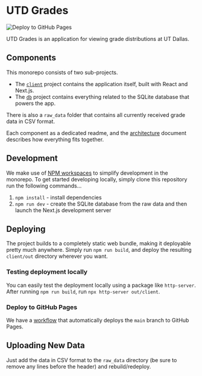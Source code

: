 # UTD Grades

![Deploy to GitHub Pages](https://github.com/acmutd/utd-grades/actions/workflows/deploy.yml/badge.svg)

UTD Grades is an application for viewing grade distributions at UT Dallas.

## Components

This monorepo consists of two sub-projects.

- The [`client`](./client/README.md) project contains the application itself, built with React and Next.js.
- The [`db`](./db/README.md) project contains everything related to the SQLite database that powers the app.

There is also a `raw_data` folder that contains all currently received grade data in CSV format.

Each component as a dedicated readme, and the [architecture](./ARCHITECTURE.md) document describes how everything fits
together.

## Development

We make use of [NPM workspaces](https://docs.npmjs.com/cli/v8/using-npm/workspaces) to simplify development in the
monorepo. To get started developing locally, simply clone this repository run the following commands...

1. `npm install` - install dependencies
2. `npm run dev` - create the SQLite database from the raw data and then launch the Next.js development server

## Deploying

The project builds to a completely static web bundle, making it deployable pretty much anywhere. Simply run
`npm run build`, and deploy the resulting `client/out` directory wherever you want.

### Testing deployment locally

You can easily test the deployment locally using a package like `http-server`. After running `npm run build`, run
`npx http-server out/client`.

### Deploy to GitHub Pages

We have a [workflow](./.github/workflows/deploy.yml) that automatically deploys the `main` branch to GitHub Pages.

## Uploading New Data

Just add the data in CSV format to the `raw_data` directory (be sure to remove any lines before the header) and
rebuild/redeploy.
